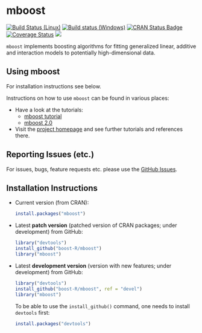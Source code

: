 mboost
======

[![Build Status (Linux)](https://travis-ci.org/boost-R/mboost.svg?branch=master)](https://travis-ci.org/boost-R/mboost)
[![Build status (Windows)](https://ci.appveyor.com/api/projects/status/5mkvicgin1j6pfc6/branch/master?svg=true)](https://ci.appveyor.com/project/hofnerb/mboost-h73a1/branch/master)
[![CRAN Status Badge](http://www.r-pkg.org/badges/version/mboost)](http://cran.r-project.org/package=mboost)
[![Coverage Status](https://coveralls.io/repos/boost-R/mboost/badge.svg?branch=master&service=github)](https://coveralls.io/github/boost-R/mboost?branch=master)
[![](http://cranlogs.r-pkg.org/badges/mboost)](http://cran.rstudio.com/web/packages/mboost/index.html)

`mboost` implements boosting algorithms for fitting generalized linear, additive and interaction models
to potentially high-dimensional data.

## Using mboost

For installation instructions see below.

Instructions on how to use `mboost` can be found in various places:
- Have a look at the tutorials:
  - [mboost tutorial](http://cran.r-project.org/web/packages/mboost/vignettes/mboost_tutorial.pdf)
  - [mboost 2.0](http://cran.r-project.org/web/packages/mboost/vignettes/mboost.pdf)
- Visit the [project homepage](http://mboost.r-forge.r-project.org/) and see further tutorials and references there.

## Reporting Issues (etc.)

For issues, bugs, feature requests etc. please use the [GitHub Issues](https://github.com/boost-R/mboost/issues).

## Installation Instructions

- Current version (from CRAN):
  ```r
  install.packages("mboost")
  ```

- Latest **patch version** (patched version of CRAN packages; under development) from GitHub:
  ```r
  library("devtools")
  install_github("boost-R/mboost")
  library("mboost")
  ```

- Latest **development version** (version with new features; under development) from GitHub:
  ```r
  library("devtools")
  install_github("boost-R/mboost", ref = "devel")
  library("mboost")
  ```

  To be able to use the `install_github()` command, one needs to install `devtools` first:
  ```r
  install.packages("devtools")
  ```
[inst]: inst

